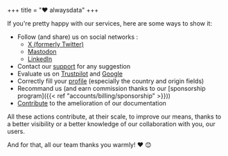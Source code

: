 +++
title = "❤️ alwaysdata"
+++

If you're pretty happy with our services, here are some ways to show it:

* Follow (and share) us on social networks :
  * [X (formerly Twitter)](https://x.com/alwaysdata)
  * [Mastodon](https://mastodon.social/@alwaysdata)
  * [LinkedIn](https://www.linkedin.com/company/alwaysdata/)
* Contact our [support](https://admin.alwaysdata.com/support/) for any suggestion
* Evaluate us on [Trustpilot](https://www.trustpilot.com/evaluate/alwaysdata.com) and [Google](https://g.page/r/CdUxURUC1V4SEB0/review)
* Correctly fill your [profile](https://admin.alwaysdata.com/admin/details/) (especially the country and origin fields)
* Recommand us (and earn commission thanks to our [sponsorship program]({{< ref "accounts/billing/sponsorship" >}}))
* [Contribute](https://github.com/alwaysdata/documentation/) to the amelioration of our documentation

All these actions contribute, at their scale, to improve our means, thanks to a better visibility or a better knowledge of our collaboration with you, our users.

And for that, all our team thanks you warmly! ❤️ &#x1F60A;
